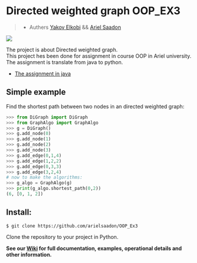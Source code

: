 # Directed weighted graph OOP_EX3
> - Authers [Yakov Elkobi](https://github.com/yakovElkobi) && [Ariel Saadon](https://github.com/arielsaadon)

![](https://hackernoon.com/hn-images/1*qq0sgd0Kny9QTaD-UT8LbQ.png)

The project is about Directed weighted graph.<br>
This project hes been done for assignment in course OOP in Ariel university.<br>
The assignment is translate from java to python.<br>
* [The assignment in java](https://github.com/yakovElkobi/OOP_ex2)<br>

## Simple example   
Find the shortest path between two nodes in an directed weighted graph:

```python
>>> from DiGraph import DiGraph
>>> from GraphAlgo import GraphAlgo
>>> g = DiGraph()
>>> g.add_node(0)
>>> g.add_node(1)
>>> g.add_node(2)
>>> g.add_node(3)
>>> g.add_edge(0,1,4)
>>> g.add_edge(1,2,2)
>>> g.add_edge(0,3,3)
>>> g.add_edge(3,2,4)
# now to make the algorithms:
>>> g_algo = GraphAlgo(g)
>>> print(g_algo.shortest_path(0,2))
(6, [0, 1, 2])
```

## Install:
```
$ git clone https://github.com/arielsaadon/OOP_Ex3     
```
Clone the repository to your project in Python.  



**See our [Wiki](https://github.com/arielsaadon/OOP_Ex3/wiki) for full documentation, examples, operational details and other information.**
